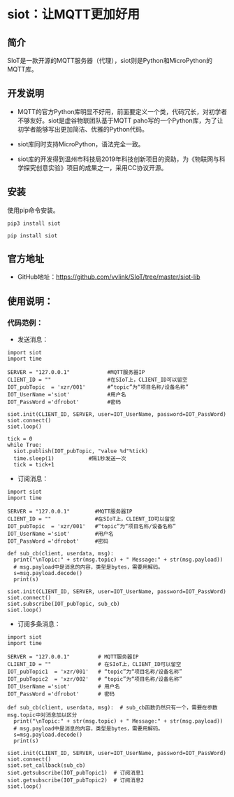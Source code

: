 # siot：让MQTT更加好用

## 简介

SIoT是一款开源的MQTT服务器（代理），siot则是Python和MicroPython的MQTT库。

## 开发说明

- MQTT的官方Python库明显不好用，前面要定义一个类，代码冗长，对初学者不够友好。siot是虚谷物联团队基于MQTT paho写的一个Python库，为了让初学者能够写出更加简洁、优雅的Python代码。

- siot库同时支持MicroPython，语法完全一致。

- siot库的开发得到温州市科技局2019年科技创新项目的资助，为《物联网与科学探究创意实验》项目的成果之一，采用CC协议开源。

## 安装

使用pip命令安装。

    pip3 install siot
    
    pip install siot

## 官方地址

- GitHub地址：https://github.com/vvlink/SIoT/tree/master/siot-lib

## 使用说明：

### 代码范例：

- 发送消息：

```
import siot
import time

SERVER = "127.0.0.1"            #MQTT服务器IP
CLIENT_ID = ""                  #在SIoT上，CLIENT_ID可以留空
IOT_pubTopic  = 'xzr/001'       #“topic”为“项目名称/设备名称”
IOT_UserName ='siot'            #用户名
IOT_PassWord ='dfrobot'         #密码

siot.init(CLIENT_ID, SERVER, user=IOT_UserName, password=IOT_PassWord)
siot.connect()
siot.loop()

tick = 0
while True:
  siot.publish(IOT_pubTopic, "value %d"%tick)
  time.sleep(1)           #隔1秒发送一次
  tick = tick+1
```

- 订阅消息：

```
import siot
import time

SERVER = "127.0.0.1"        #MQTT服务器IP
CLIENT_ID = ""              #在SIoT上，CLIENT_ID可以留空
IOT_pubTopic  = 'xzr/001'   #“topic”为“项目名称/设备名称”
IOT_UserName ='siot'        #用户名
IOT_PassWord ='dfrobot'     #密码

def sub_cb(client, userdata, msg):
  print("\nTopic:" + str(msg.topic) + " Message:" + str(msg.payload))
  # msg.payload中是消息的内容，类型是bytes，需要用解码。
  s=msg.payload.decode()
  print(s)

siot.init(CLIENT_ID, SERVER, user=IOT_UserName, password=IOT_PassWord)
siot.connect()
siot.subscribe(IOT_pubTopic, sub_cb)
siot.loop()
```

- 订阅多条消息：

```
import siot
import time

SERVER = "127.0.0.1"         # MQTT服务器IP
CLIENT_ID = ""               # 在SIoT上，CLIENT_ID可以留空
IOT_pubTopic1  = 'xzr/001'   # “topic”为“项目名称/设备名称”
IOT_pubTopic2  = 'xzr/002'   # “topic”为“项目名称/设备名称”
IOT_UserName ='siot'         # 用户名
IOT_PassWord ='dfrobot'      # 密码

def sub_cb(client, userdata, msg):  # sub_cb函数仍然只有一个，需要在参数msg.topic中对消息加以区分
  print("\nTopic:" + str(msg.topic) + " Message:" + str(msg.payload))
  # msg.payload中是消息的内容，类型是bytes，需要用解码。
  s=msg.payload.decode()
  print(s)

siot.init(CLIENT_ID, SERVER, user=IOT_UserName, password=IOT_PassWord)
siot.connect()
siot.set_callback(sub_cb)         
siot.getsubscribe(IOT_pubTopic1)  # 订阅消息1
siot.getsubscribe(IOT_pubTopic2)  # 订阅消息2
siot.loop()
```
